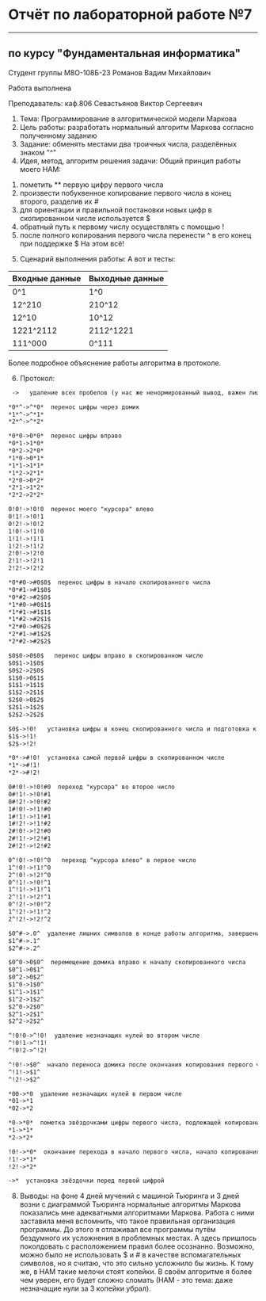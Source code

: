 # Отчёт по лабораторной работе №7

---

## по курсу "Фундаментальная информатика"


Студент группы М8О-108Б-23 Романов Вадим Михайлович

Работа выполнена

Преподаватель: каф.806 Севастьянов Виктор Сергеевич

1. Тема: Программирование в алгоритмической модели Маркова
2. Цель работы: разработать нормальный алгоритм Маркова согласно полученному заданию
3. Задание: обменять местами два троичных числа, разделённых знаком "^"
4. Идея, метод, алгоритм решения задачи:
    Общий принцип работы моего НАМ:
1) пометить ** первую цифру первого числа
2) произвести побуквенное копирование первого числа в конец второго, разделив их #
3) для ориентации и правильной постановки новых цифр в скопированном числе используется $
4) обратный путь к первому числу осуществлять с помощью !
5) после полного копирования первого числа перенести ^ в его конец при поддержке $
    На этом всё!

5. Сценарий выполнения работы:
А вот и тесты:

|Входные данные|Выходные данные|
|--------------|---------------|
|0^1           |1^0            |
|12^210        |210^12         |
|12^10         |10^12          |
|1221^2112     |2112^1221      |
|111^000       |0^111          |

Более подробное объяснение работы алгоритма в протоколе.

6. Протокол:
```txt
 ->   удаление всех пробелов (у нас же ненормированный вывод, важен лишь ответ)

*0*^->^*0*  перенос цифры через домик
*1*^->^*1*
*2*^->^*2*

*0*0->0*0*  перенос цифры вправо
*0*1->1*0*
*0*2->2*0*
*1*0->0*1*
*1*1->1*1*
*1*2->2*1*
*2*0->0*2*
*2*1->1*2*
*2*2->2*2*

0!0!->!0!0  перенос моего "курсора" влево
0!1!->!0!1
0!2!->!0!2
1!0!->!1!0
1!1!->!1!1
1!2!->!1!2
2!0!->!2!0
2!1!->!2!1
2!2!->!2!2

*0*#0->#0$0$  перенос цифры в начало скопированного числа
*0*#1->#1$0$
*0*#2->#2$0$
*1*#0->#0$1$
*1*#1->#1$1$
*1*#2->#2$1$
*2*#0->#0$2$
*2*#1->#1$2$
*2*#2->#2$2$

$0$0->0$0$   перенос цифры вправо в скопированном числе
$0$1->1$0$
$0$2->2$0$
$1$0->0$1$
$1$1->1$1$
$1$2->2$1$
$2$0->0$2$
$2$1->1$2$
$2$2->2$2$

$0$->!0!   установка цифры в конец скопированного числа и подготовка к движению влево
$1$->!1!
$2$->!2!

*0*->#!0!  установка самой первой цифры в скопированном числе
*1*->#!1!
*2*->#!2!

0#!0!->!0!#0  переход "курсора" во второе число
0#!1!->!0!#1
0#!2!->!0!#2
1#!0!->!1!#0
1#!1!->!1!#1
1#!2!->!1!#2
2#!0!->!2!#0
2#!1!->!2!#1
2#!2!->!2!#2

0^!0!->!0!^0   переход "курсора влево" в первое число
1^!0!->!1!^0
2^!0!->!2!^0
0^!1!->!0!^1
1^!1!->!1!^1
2^!1!->!2!^1
0^!2!->!0!^2
1^!2!->!1!^2
2^!2!->!2!^2

$0^#->.0^  удаление лишних символов в конце работы алгоритма, завершение работы
$1^#->.1^
$2^#->.2^

$0^0->0$0^  перемещение домика вправо к началу скопированного числа
$0^1->0$1^
$0^2->0$2^
$1^0->1$0^
$1^1->1$1^
$1^2->1$2^
$2^0->2$0^
$2^1->2$1^
$2^2->2$2^

^!0!0->^!0!  удаление незначащих нулей во втором числе
^!0!1->^!1!
^!0!2->^!2!

^!0!->$0^  начало переноса домика после окончания копирования первого числа
^!1!->$1^
^!2!->$2^

*00->*0  удаление незначащих нулей в первом числе
*01->*1
*02->*2

*0->*0*  пометка звёздочками цифры первого числа, подлежащей копированию
*1->*1*
*2->*2*

!0!->*0*  окончание перехода в начало первого числа, начало копирования следущей цифры
!1!->*1*
!2!->*2*

->*  установка звёздочки перед первой цифрой
``` 

8. Выводы: на фоне 4 дней мучений с машиной Тьюринга и 3 дней возни с диаграммой Тьюринга нормальные алгоритмы Маркова показались мне адекватными алгоритмами Маркова. Работа с ними заставила меня вспомнить, что такое правильная организация программы. До этого я отлаживал все программы путём бездумного их усложнения в проблемных местах. А здесь пришлось поколдовать с расположением правил более осознанно. Возможно, можно было не использовать $ и # в качестве вспомагательных символов, но я считаю, что это сильно усложнило бы жизнь. К тому же, в НАМ такие мелочи стоят копейки. В своём алгоритме я более чем уверен, его будет сложно сломать (НАМ - это тема: даже незначащие нули за 3 копейки убрал).